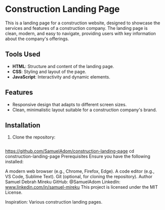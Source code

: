 # Construction Landing Page

This is a landing page for a construction website, designed to showcase the services and features of a construction company. The landing page is clean, modern, and easy to navigate, providing users with key information about the company's offerings.

## Tools Used

- **HTML**: Structure and content of the landing page.
- **CSS**: Styling and layout of the page.
- **JavaScript**: Interactivity and dynamic elements.

## Features

- Responsive design that adapts to different screen sizes.
- Clean, minimalistic layout suitable for a construction company's brand.

## Installation

1. Clone the repository:
   ```bash
https://github.com/SamuelAdom/construction-landing-page
cd construction-landing-page
Prerequisites
Ensure you have the following installed:

A modern web browser (e.g., Chrome, Firefox, Edge).
A code editor (e.g., VS Code, Sublime Text).
Git (optional, for cloning the repository).
Author Samuel Debrah Mireku GitHub: @SamuelAdom LinkedIn: www.linkedin.com/in/samuel-mireku This project is licensed under the MIT License.

Inspiration: Various construction landing pages.
